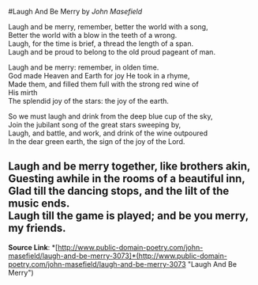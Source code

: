 #Laugh And Be Merry
by *John Masefield*

Laugh and be merry, remember, better the world with a song,  
Better the world with a blow in the teeth of a wrong.  
Laugh, for the time is brief, a thread the length of a span.  
Laugh and be proud to belong to the old proud pageant of man.

Laugh and be merry: remember, in olden time.  
God made Heaven and Earth for joy He took in a rhyme,  
Made them, and filled them full with the strong red wine of  
His mirth  
The splendid joy of the stars: the joy of the earth.

So we must laugh and drink from the deep blue cup of the sky,  
Join the jubilant song of the great stars sweeping by,  
Laugh, and battle, and work, and drink of the wine outpoured  
In the dear green earth, the sign of the joy of the Lord.

Laugh and be merry together, like brothers akin,  
Guesting awhile in the rooms of a beautiful inn,  
Glad till the dancing stops, and the lilt of the music ends.  
Laugh till the game is played; and be you merry, my friends.  
---
**Source Link**: *[http://www.public-domain-poetry.com/john-masefield/laugh-and-be-merry-3073]*(http://www.public-domain-poetry.com/john-masefield/laugh-and-be-merry-3073 "Laugh And Be Merry")
